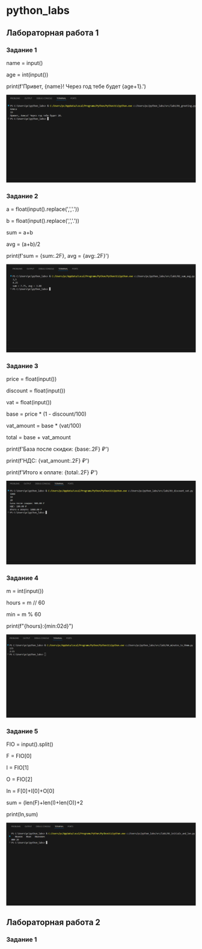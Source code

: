 # python_labs

## Лабораторная работа 1

### Задание 1

name = input()

age = int(input())

print(f'Привет, {name}! Через год тебе будет {age+1}.')

![Image alt](https://github.com/JustMause/python_labs/raw/main/images/lab1/01.png)

### Задание 2

a = float(input().replace(',','.'))

b = float(input().replace(',','.'))

sum = a+b

avg = (a+b)/2

print(f'sum = {sum:.2F}, avg = {avg:.2F}')

![Image alt](https://github.com/JustMause/python_labs/raw/main/images/lab1/02.png)

### Задание 3

price = float(input())

discount = float(input())

vat = float(input())

base = price * (1 - discount/100)

vat_amount = base * (vat/100)

total = base + vat_amount

print(f'База после скидки: {base:.2F} ₽')

print(f'НДС: {vat_amount:.2F} ₽')

print(f'Итого к оплате: {total:.2F} ₽')

![Image alt](https://github.com/JustMause/python_labs/raw/main/images/lab1/03.png)

### Задание 4

m = int(input())

hours = m // 60

min = m % 60

print(f"{hours}:{min:02d}")

![Image alt](https://github.com/JustMause/python_labs/raw/main/images/lab1/04.png)

### Задание 5

FIO = input().split()

F = FIO[0]

I = FIO[1]

O = FIO[2]

In = F[0]+I[0]+O[0]

sum = (len(F)+len(I)+len(O))+2

print(In,sum)

![Image alt](https://github.com/JustMause/python_labs/raw/main/images/lab1/05.png)


## Лабораторная работа 2

### Задание 1
